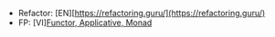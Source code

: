 - Refactor: [EN][https://refactoring.guru/](https://refactoring.guru/)
- FP: [VI][Functor, Applicative, Monad](https://blog.monotone.dev/haskell/2015/09/16/functors-applicatives-monads-in-pictures.html)
